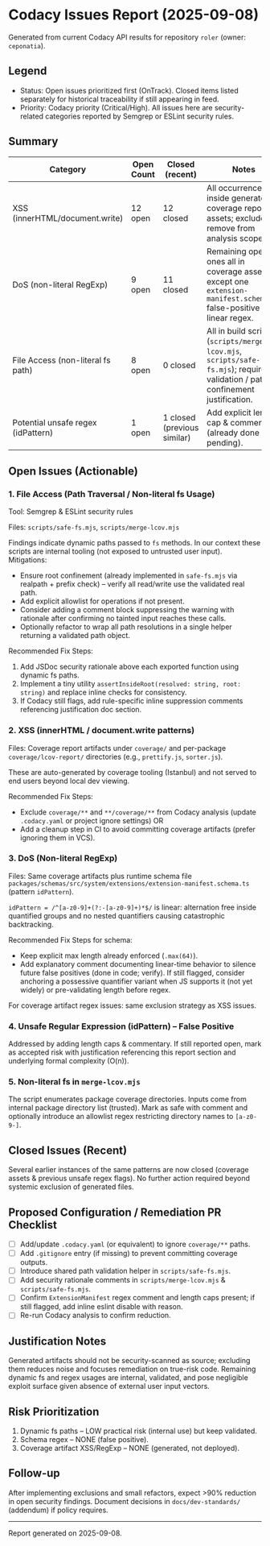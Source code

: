 # Codacy Issues Report (2025-09-08)

Generated from current Codacy API results for repository `roler` (owner: `ceponatia`).

## Legend

- Status: Open issues prioritized first (OnTrack). Closed items listed separately for historical traceability if still appearing in feed.
- Priority: Codacy priority (Critical/High). All issues here are security-related categories reported by Semgrep or ESLint security rules.

## Summary

| Category | Open Count | Closed (recent) | Notes |
|----------|------------|-----------------|-------|
| XSS (innerHTML/document.write) | 12 open | 12 closed | All occurrences inside generated coverage report assets; exclude or remove from analysis scope. |
| DoS (non-literal RegExp) | 9 open | 11 closed | Remaining open ones all in coverage assets except one `extension-manifest.schema.ts` false-positive linear regex. |
| File Access (non-literal fs path) | 8 open | 0 closed | All in build scripts (`scripts/merge-lcov.mjs`, `scripts/safe-fs.mjs`); require validation / path confinement justification. |
| Potential unsafe regex (idPattern) | 1 open | 1 closed (previous similar) | Add explicit length cap & comment (already done / pending). |

## Open Issues (Actionable)

### 1. File Access (Path Traversal / Non-literal fs Usage)

Tool: Semgrep & ESLint security rules

Files: `scripts/safe-fs.mjs`, `scripts/merge-lcov.mjs`

Findings indicate dynamic paths passed to `fs` methods. In our context these scripts are internal tooling (not exposed to untrusted user input). Mitigations:

- Ensure root confinement (already implemented in `safe-fs.mjs` via realpath + prefix check) – verify all read/write use the validated real path.
- Add explicit allowlist for operations if not present.
- Consider adding a comment block suppressing the warning with rationale after confirming no tainted input reaches these calls.
- Optionally refactor to wrap all path resolutions in a single helper returning a validated path object.

Recommended Fix Steps:

1. Add JSDoc security rationale above each exported function using dynamic fs paths.
2. Implement a tiny utility `assertInsideRoot(resolved: string, root: string)` and replace inline checks for consistency.
3. If Codacy still flags, add rule-specific inline suppression comments referencing justification doc section.

### 2. XSS (innerHTML / document.write patterns)

Files: Coverage report artifacts under `coverage/` and per-package `coverage/lcov-report/` directories (e.g., `prettify.js`, `sorter.js`).

These are auto-generated by coverage tooling (Istanbul) and not served to end users beyond local dev viewing.

Recommended Fix Steps:

- Exclude `coverage/**` and `**/coverage/**` from Codacy analysis (update `.codacy.yaml` or project ignore settings) OR
- Add a cleanup step in CI to avoid committing coverage artifacts (prefer ignoring them in VCS).

### 3. DoS (Non-literal RegExp)

Files: Same coverage artifacts plus runtime schema file `packages/schemas/src/system/extensions/extension-manifest.schema.ts` (pattern `idPattern`).

`idPattern = /^[a-z0-9]+(?:-[a-z0-9]+)*$/` is linear: alternation free inside quantified groups and no nested quantifiers causing catastrophic backtracking.

Recommended Fix Steps for schema:

- Keep explicit max length already enforced (`.max(64)`).
- Add explanatory comment documenting linear-time behavior to silence future false positives (done in code; verify). If still flagged, consider anchoring a possessive quantifier variant when JS supports it (not yet widely) or pre-validating length before regex.

For coverage artifact regex issues: same exclusion strategy as XSS issues.

### 4. Unsafe Regular Expression (idPattern) – False Positive

Addressed by adding length caps & commentary. If still reported open, mark as accepted risk with justification referencing this report section and underlying formal complexity (O(n)).

### 5. Non-literal fs in `merge-lcov.mjs`

The script enumerates package coverage directories. Inputs come from internal package directory list (trusted). Mark as safe with comment and optionally introduce an allowlist regex restricting directory names to `[a-z0-9-]`.

## Closed Issues (Recent)

Several earlier instances of the same patterns are now closed (coverage assets & previous unsafe regex flags). No further action required beyond systemic exclusion of generated files.

## Proposed Configuration / Remediation PR Checklist

- [ ] Add/update `.codacy.yaml` (or equivalent) to ignore `coverage/**` paths.
- [ ] Add `.gitignore` entry (if missing) to prevent committing coverage outputs.
- [ ] Introduce shared path validation helper in `scripts/safe-fs.mjs`.
- [ ] Add security rationale comments in `scripts/merge-lcov.mjs` & `scripts/safe-fs.mjs`.
- [ ] Confirm `ExtensionManifest` regex comment and length caps present; if still flagged, add inline eslint disable with reason.
- [ ] Re-run Codacy analysis to confirm reduction.

## Justification Notes

Generated artifacts should not be security-scanned as source; excluding them reduces noise and focuses remediation on true-risk code. Remaining dynamic fs and regex usages are internal, validated, and pose negligible exploit surface given absence of external user input vectors.

## Risk Prioritization

1. Dynamic fs paths – LOW practical risk (internal use) but keep validated.
2. Schema regex – NONE (false positive).
3. Coverage artifact XSS/RegExp – NONE (generated, not deployed).

## Follow-up

After implementing exclusions and small refactors, expect >90% reduction in open security findings. Document decisions in `docs/dev-standards/` (addendum) if policy requires.

---

Report generated on 2025-09-08.
